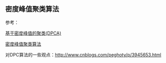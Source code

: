 ## 密度峰值聚类算法

参考：

[基于密度峰值的聚类(DPCA)](https://www.cnblogs.com/doggod/p/9887944.html)

[密度峰值聚类算法](https://junchuangyang.github.io/2019/03/25/%E5%AF%86%E5%BA%A6%E5%B3%B0%E5%80%BC%E8%81%9A%E7%B1%BB%E7%AE%97%E6%B3%95/)

对DPC算法的一些观点：http://www.cnblogs.com/peghoty/p/3945653.html
